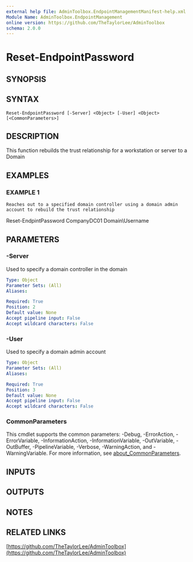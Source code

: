 ```yaml
---
external help file: AdminToolbox.EndpointManagementManifest-help.xml
Module Name: AdminToolbox.EndpointManagement
online version: https://github.com/TheTaylorLee/AdminToolbox
schema: 2.0.0
---
```


# Reset-EndpointPassword

## SYNOPSIS

## SYNTAX

```
Reset-EndpointPassword [-Server] <Object> [-User] <Object> [<CommonParameters>]
```

## DESCRIPTION
This function rebuilds the trust relationship for a workstation or server to a Domain

## EXAMPLES

### EXAMPLE 1
```
Reaches out to a specified domain controller using a domain admin account to rebuild the trust relationship
```

Reset-EndpintPassword CompanyDC01 Domain\Username

## PARAMETERS

### -Server
Used to specify a domain controller in the domain

```yaml
Type: Object
Parameter Sets: (All)
Aliases:

Required: True
Position: 2
Default value: None
Accept pipeline input: False
Accept wildcard characters: False
```

### -User
Used to specify a domain admin account

```yaml
Type: Object
Parameter Sets: (All)
Aliases:

Required: True
Position: 3
Default value: None
Accept pipeline input: False
Accept wildcard characters: False
```

### CommonParameters
This cmdlet supports the common parameters: -Debug, -ErrorAction, -ErrorVariable, -InformationAction, -InformationVariable, -OutVariable, -OutBuffer, -PipelineVariable, -Verbose, -WarningAction, and -WarningVariable. For more information, see [about_CommonParameters](http://go.microsoft.com/fwlink/?LinkID=113216).

## INPUTS

## OUTPUTS

## NOTES

## RELATED LINKS

[https://github.com/TheTaylorLee/AdminToolbox](https://github.com/TheTaylorLee/AdminToolbox)


